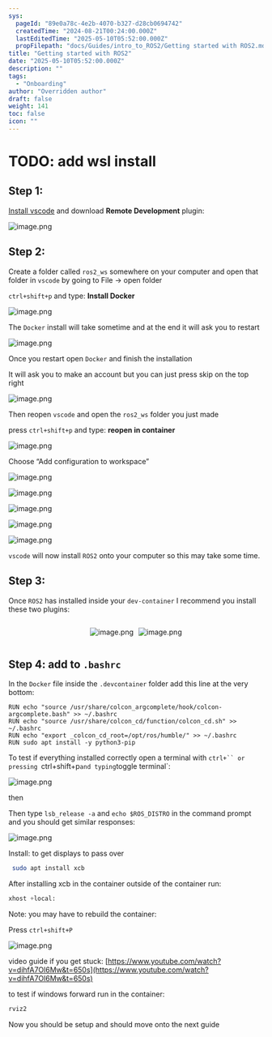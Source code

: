 ```yaml
---
sys:
  pageId: "89e0a78c-4e2b-4070-b327-d28cb0694742"
  createdTime: "2024-08-21T00:24:00.000Z"
  lastEditedTime: "2025-05-10T05:52:00.000Z"
  propFilepath: "docs/Guides/intro_to_ROS2/Getting started with ROS2.md"
title: "Getting started with ROS2"
date: "2025-05-10T05:52:00.000Z"
description: ""
tags:
  - "Onboarding"
author: "Overridden author"
draft: false
weight: 141
toc: false
icon: ""
---
```


# TODO: add wsl install

## Step 1:

[Install vscode](https://code.visualstudio.com/download) and download **Remote Development** plugin:

![image.png](https://prod-files-secure.s3.us-west-2.amazonaws.com/d518164a-d88e-44d1-a4ee-3adb3bd8bce0/efb52993-1881-4a40-b95e-6f020334f022/image.png?X-Amz-Algorithm=AWS4-HMAC-SHA256&X-Amz-Content-Sha256=UNSIGNED-PAYLOAD&X-Amz-Credential=ASIAZI2LB466R3XDCD3C%2F20250710%2Fus-west-2%2Fs3%2Faws4_request&X-Amz-Date=20250710T210842Z&X-Amz-Expires=3600&X-Amz-Security-Token=IQoJb3JpZ2luX2VjEL3%2F%2F%2F%2F%2F%2F%2F%2F%2F%2FwEaCXVzLXdlc3QtMiJIMEYCIQDauHTbc0gQz8HSN3vYpwqDF2bfHQSXy%2FnETXUaXlWDDgIhAPCScmECNZVo2wx2O38KS2ZOeOar%2B%2F%2FxINlQ75BQnGwyKogECMb%2F%2F%2F%2F%2F%2F%2F%2F%2F%2FwEQABoMNjM3NDIzMTgzODA1IgyuMQnFsuGSjvqofBsq3AMfUdBP4kt7CWRQISWAvh5cHKBmueqe%2FV3iVHUl7EW6uHe647td1LCl246cNT54HGQGq%2F2akB6qnJ6jywjNtrAEB9zXvz1BDUXHKxE3sd6Rzf3XL0NnAvEs%2Bmxb0d37yDljtiPsIt4FNytZd4Zlob54a50rRVIm%2FcyeSI61IdhuSLG9BvcGlogkXms9KU6jKfnwV3DLXIONJ1B0k%2Bc0YBYrs%2BGJoMuMWDK2VyvhJazNXOsyRnInwFsmhjz5VhHzhLRnuBIHG3i61fYP2LD8nbM8F6I9Xc9e3GR3aurBhQ6Bb%2BgEAyi4WR20gXjVnzJ%2BJtdQb2YZL%2Bk%2F5KjpU5Y8bAIV6XZ8CS8N618S%2FFhsMfCy5bvfqpPGjZlLu%2FVo8xKpHIQi4lET9t0h6XW5y8RinwUUw6q8xjljbTJzUllyCA3vgEof8KpFDqqTWttxLGb9KMa37sXL9ucyRIIHbkVeH75ZxwNy92dHQ7bqIZX9xEevzw1PJAgmfRk0zIRuKUEPpvQ02GoW2GmEd%2FCUlO%2Bct%2FKbuBdxGKvklLpMZ28PZI8ufuyIhXXzm4seSNO12IORGe9IpAKhkX0VDpX4Azm6thgsFJGX%2BTytIiQftd%2BuquxQdji4rd5l9RKNV%2FIK6zDqzcDDBjqkAT9EF6oGInE2EJOAfKNIlHEgV9ZfdQErRCth1WtD79b2kZuxZfRAjs935N7iQerpiMN6gcWDfx5oYse5A9pRwhd8j6fxDV5DSzPS8ckAc8If%2BhaKHcdmbekaeTPz5gSLKcmWQZEJ8qSFwpzLDctV57GaCP9CaQ43lI%2F%2FIbYGgnteZfEpt3cHrTAY9f4X9RjVuyXZeKJzHAFLdMTrFtbXr%2BkJABh%2B&X-Amz-Signature=d49d75cecfbb1fe57927b1e28f5571e3b1a0f56b605436d732f36a8255dbb27b&X-Amz-SignedHeaders=host&x-amz-checksum-mode=ENABLED&x-id=GetObject)

## Step 2:

Create a folder called `ros2_ws` somewhere on your computer and open that folder in `vscode` by going to File → open folder 

`ctrl+shift+p` and type: **Install Docker**

![image.png](https://prod-files-secure.s3.us-west-2.amazonaws.com/d518164a-d88e-44d1-a4ee-3adb3bd8bce0/2269dc0e-1cd5-47ff-bceb-c04ad9b2eab0/image.png?X-Amz-Algorithm=AWS4-HMAC-SHA256&X-Amz-Content-Sha256=UNSIGNED-PAYLOAD&X-Amz-Credential=ASIAZI2LB466R3XDCD3C%2F20250710%2Fus-west-2%2Fs3%2Faws4_request&X-Amz-Date=20250710T210842Z&X-Amz-Expires=3600&X-Amz-Security-Token=IQoJb3JpZ2luX2VjEL3%2F%2F%2F%2F%2F%2F%2F%2F%2F%2FwEaCXVzLXdlc3QtMiJIMEYCIQDauHTbc0gQz8HSN3vYpwqDF2bfHQSXy%2FnETXUaXlWDDgIhAPCScmECNZVo2wx2O38KS2ZOeOar%2B%2F%2FxINlQ75BQnGwyKogECMb%2F%2F%2F%2F%2F%2F%2F%2F%2F%2FwEQABoMNjM3NDIzMTgzODA1IgyuMQnFsuGSjvqofBsq3AMfUdBP4kt7CWRQISWAvh5cHKBmueqe%2FV3iVHUl7EW6uHe647td1LCl246cNT54HGQGq%2F2akB6qnJ6jywjNtrAEB9zXvz1BDUXHKxE3sd6Rzf3XL0NnAvEs%2Bmxb0d37yDljtiPsIt4FNytZd4Zlob54a50rRVIm%2FcyeSI61IdhuSLG9BvcGlogkXms9KU6jKfnwV3DLXIONJ1B0k%2Bc0YBYrs%2BGJoMuMWDK2VyvhJazNXOsyRnInwFsmhjz5VhHzhLRnuBIHG3i61fYP2LD8nbM8F6I9Xc9e3GR3aurBhQ6Bb%2BgEAyi4WR20gXjVnzJ%2BJtdQb2YZL%2Bk%2F5KjpU5Y8bAIV6XZ8CS8N618S%2FFhsMfCy5bvfqpPGjZlLu%2FVo8xKpHIQi4lET9t0h6XW5y8RinwUUw6q8xjljbTJzUllyCA3vgEof8KpFDqqTWttxLGb9KMa37sXL9ucyRIIHbkVeH75ZxwNy92dHQ7bqIZX9xEevzw1PJAgmfRk0zIRuKUEPpvQ02GoW2GmEd%2FCUlO%2Bct%2FKbuBdxGKvklLpMZ28PZI8ufuyIhXXzm4seSNO12IORGe9IpAKhkX0VDpX4Azm6thgsFJGX%2BTytIiQftd%2BuquxQdji4rd5l9RKNV%2FIK6zDqzcDDBjqkAT9EF6oGInE2EJOAfKNIlHEgV9ZfdQErRCth1WtD79b2kZuxZfRAjs935N7iQerpiMN6gcWDfx5oYse5A9pRwhd8j6fxDV5DSzPS8ckAc8If%2BhaKHcdmbekaeTPz5gSLKcmWQZEJ8qSFwpzLDctV57GaCP9CaQ43lI%2F%2FIbYGgnteZfEpt3cHrTAY9f4X9RjVuyXZeKJzHAFLdMTrFtbXr%2BkJABh%2B&X-Amz-Signature=0e6f1621e1742eaa1154200ab67c2051836a05bd5a5a3b34a3d906c43b62f149&X-Amz-SignedHeaders=host&x-amz-checksum-mode=ENABLED&x-id=GetObject)

The `Docker` install will take sometime and at the end it will ask you to restart

![image.png](https://prod-files-secure.s3.us-west-2.amazonaws.com/d518164a-d88e-44d1-a4ee-3adb3bd8bce0/ed233f78-be33-4b1f-b89c-9c346c0e961e/image.png?X-Amz-Algorithm=AWS4-HMAC-SHA256&X-Amz-Content-Sha256=UNSIGNED-PAYLOAD&X-Amz-Credential=ASIAZI2LB466R3XDCD3C%2F20250710%2Fus-west-2%2Fs3%2Faws4_request&X-Amz-Date=20250710T210842Z&X-Amz-Expires=3600&X-Amz-Security-Token=IQoJb3JpZ2luX2VjEL3%2F%2F%2F%2F%2F%2F%2F%2F%2F%2FwEaCXVzLXdlc3QtMiJIMEYCIQDauHTbc0gQz8HSN3vYpwqDF2bfHQSXy%2FnETXUaXlWDDgIhAPCScmECNZVo2wx2O38KS2ZOeOar%2B%2F%2FxINlQ75BQnGwyKogECMb%2F%2F%2F%2F%2F%2F%2F%2F%2F%2FwEQABoMNjM3NDIzMTgzODA1IgyuMQnFsuGSjvqofBsq3AMfUdBP4kt7CWRQISWAvh5cHKBmueqe%2FV3iVHUl7EW6uHe647td1LCl246cNT54HGQGq%2F2akB6qnJ6jywjNtrAEB9zXvz1BDUXHKxE3sd6Rzf3XL0NnAvEs%2Bmxb0d37yDljtiPsIt4FNytZd4Zlob54a50rRVIm%2FcyeSI61IdhuSLG9BvcGlogkXms9KU6jKfnwV3DLXIONJ1B0k%2Bc0YBYrs%2BGJoMuMWDK2VyvhJazNXOsyRnInwFsmhjz5VhHzhLRnuBIHG3i61fYP2LD8nbM8F6I9Xc9e3GR3aurBhQ6Bb%2BgEAyi4WR20gXjVnzJ%2BJtdQb2YZL%2Bk%2F5KjpU5Y8bAIV6XZ8CS8N618S%2FFhsMfCy5bvfqpPGjZlLu%2FVo8xKpHIQi4lET9t0h6XW5y8RinwUUw6q8xjljbTJzUllyCA3vgEof8KpFDqqTWttxLGb9KMa37sXL9ucyRIIHbkVeH75ZxwNy92dHQ7bqIZX9xEevzw1PJAgmfRk0zIRuKUEPpvQ02GoW2GmEd%2FCUlO%2Bct%2FKbuBdxGKvklLpMZ28PZI8ufuyIhXXzm4seSNO12IORGe9IpAKhkX0VDpX4Azm6thgsFJGX%2BTytIiQftd%2BuquxQdji4rd5l9RKNV%2FIK6zDqzcDDBjqkAT9EF6oGInE2EJOAfKNIlHEgV9ZfdQErRCth1WtD79b2kZuxZfRAjs935N7iQerpiMN6gcWDfx5oYse5A9pRwhd8j6fxDV5DSzPS8ckAc8If%2BhaKHcdmbekaeTPz5gSLKcmWQZEJ8qSFwpzLDctV57GaCP9CaQ43lI%2F%2FIbYGgnteZfEpt3cHrTAY9f4X9RjVuyXZeKJzHAFLdMTrFtbXr%2BkJABh%2B&X-Amz-Signature=142493336ef4290ecf90d93e365b9eff8380e2170ff9eeb34ac29dd38714bb24&X-Amz-SignedHeaders=host&x-amz-checksum-mode=ENABLED&x-id=GetObject)

Once you restart open `Docker` and finish the installation

It will ask you to make an account but you can just press skip on the top right

![image.png](https://prod-files-secure.s3.us-west-2.amazonaws.com/d518164a-d88e-44d1-a4ee-3adb3bd8bce0/21010ad9-1659-4fd9-9f59-9932a09b2a3d/image.png?X-Amz-Algorithm=AWS4-HMAC-SHA256&X-Amz-Content-Sha256=UNSIGNED-PAYLOAD&X-Amz-Credential=ASIAZI2LB466R3XDCD3C%2F20250710%2Fus-west-2%2Fs3%2Faws4_request&X-Amz-Date=20250710T210842Z&X-Amz-Expires=3600&X-Amz-Security-Token=IQoJb3JpZ2luX2VjEL3%2F%2F%2F%2F%2F%2F%2F%2F%2F%2FwEaCXVzLXdlc3QtMiJIMEYCIQDauHTbc0gQz8HSN3vYpwqDF2bfHQSXy%2FnETXUaXlWDDgIhAPCScmECNZVo2wx2O38KS2ZOeOar%2B%2F%2FxINlQ75BQnGwyKogECMb%2F%2F%2F%2F%2F%2F%2F%2F%2F%2FwEQABoMNjM3NDIzMTgzODA1IgyuMQnFsuGSjvqofBsq3AMfUdBP4kt7CWRQISWAvh5cHKBmueqe%2FV3iVHUl7EW6uHe647td1LCl246cNT54HGQGq%2F2akB6qnJ6jywjNtrAEB9zXvz1BDUXHKxE3sd6Rzf3XL0NnAvEs%2Bmxb0d37yDljtiPsIt4FNytZd4Zlob54a50rRVIm%2FcyeSI61IdhuSLG9BvcGlogkXms9KU6jKfnwV3DLXIONJ1B0k%2Bc0YBYrs%2BGJoMuMWDK2VyvhJazNXOsyRnInwFsmhjz5VhHzhLRnuBIHG3i61fYP2LD8nbM8F6I9Xc9e3GR3aurBhQ6Bb%2BgEAyi4WR20gXjVnzJ%2BJtdQb2YZL%2Bk%2F5KjpU5Y8bAIV6XZ8CS8N618S%2FFhsMfCy5bvfqpPGjZlLu%2FVo8xKpHIQi4lET9t0h6XW5y8RinwUUw6q8xjljbTJzUllyCA3vgEof8KpFDqqTWttxLGb9KMa37sXL9ucyRIIHbkVeH75ZxwNy92dHQ7bqIZX9xEevzw1PJAgmfRk0zIRuKUEPpvQ02GoW2GmEd%2FCUlO%2Bct%2FKbuBdxGKvklLpMZ28PZI8ufuyIhXXzm4seSNO12IORGe9IpAKhkX0VDpX4Azm6thgsFJGX%2BTytIiQftd%2BuquxQdji4rd5l9RKNV%2FIK6zDqzcDDBjqkAT9EF6oGInE2EJOAfKNIlHEgV9ZfdQErRCth1WtD79b2kZuxZfRAjs935N7iQerpiMN6gcWDfx5oYse5A9pRwhd8j6fxDV5DSzPS8ckAc8If%2BhaKHcdmbekaeTPz5gSLKcmWQZEJ8qSFwpzLDctV57GaCP9CaQ43lI%2F%2FIbYGgnteZfEpt3cHrTAY9f4X9RjVuyXZeKJzHAFLdMTrFtbXr%2BkJABh%2B&X-Amz-Signature=edc38983066177d1dbcf8b4bfec1598ef8295fcea63a4f863f5d2469fcae13d7&X-Amz-SignedHeaders=host&x-amz-checksum-mode=ENABLED&x-id=GetObject)

Then reopen `vscode` and open the `ros2_ws` folder you just made

press `ctrl+shift+p` and type: **reopen in container**

![image.png](https://prod-files-secure.s3.us-west-2.amazonaws.com/d518164a-d88e-44d1-a4ee-3adb3bd8bce0/4e93b8c2-41ad-488c-8095-c74205196118/image.png?X-Amz-Algorithm=AWS4-HMAC-SHA256&X-Amz-Content-Sha256=UNSIGNED-PAYLOAD&X-Amz-Credential=ASIAZI2LB466R3XDCD3C%2F20250710%2Fus-west-2%2Fs3%2Faws4_request&X-Amz-Date=20250710T210842Z&X-Amz-Expires=3600&X-Amz-Security-Token=IQoJb3JpZ2luX2VjEL3%2F%2F%2F%2F%2F%2F%2F%2F%2F%2FwEaCXVzLXdlc3QtMiJIMEYCIQDauHTbc0gQz8HSN3vYpwqDF2bfHQSXy%2FnETXUaXlWDDgIhAPCScmECNZVo2wx2O38KS2ZOeOar%2B%2F%2FxINlQ75BQnGwyKogECMb%2F%2F%2F%2F%2F%2F%2F%2F%2F%2FwEQABoMNjM3NDIzMTgzODA1IgyuMQnFsuGSjvqofBsq3AMfUdBP4kt7CWRQISWAvh5cHKBmueqe%2FV3iVHUl7EW6uHe647td1LCl246cNT54HGQGq%2F2akB6qnJ6jywjNtrAEB9zXvz1BDUXHKxE3sd6Rzf3XL0NnAvEs%2Bmxb0d37yDljtiPsIt4FNytZd4Zlob54a50rRVIm%2FcyeSI61IdhuSLG9BvcGlogkXms9KU6jKfnwV3DLXIONJ1B0k%2Bc0YBYrs%2BGJoMuMWDK2VyvhJazNXOsyRnInwFsmhjz5VhHzhLRnuBIHG3i61fYP2LD8nbM8F6I9Xc9e3GR3aurBhQ6Bb%2BgEAyi4WR20gXjVnzJ%2BJtdQb2YZL%2Bk%2F5KjpU5Y8bAIV6XZ8CS8N618S%2FFhsMfCy5bvfqpPGjZlLu%2FVo8xKpHIQi4lET9t0h6XW5y8RinwUUw6q8xjljbTJzUllyCA3vgEof8KpFDqqTWttxLGb9KMa37sXL9ucyRIIHbkVeH75ZxwNy92dHQ7bqIZX9xEevzw1PJAgmfRk0zIRuKUEPpvQ02GoW2GmEd%2FCUlO%2Bct%2FKbuBdxGKvklLpMZ28PZI8ufuyIhXXzm4seSNO12IORGe9IpAKhkX0VDpX4Azm6thgsFJGX%2BTytIiQftd%2BuquxQdji4rd5l9RKNV%2FIK6zDqzcDDBjqkAT9EF6oGInE2EJOAfKNIlHEgV9ZfdQErRCth1WtD79b2kZuxZfRAjs935N7iQerpiMN6gcWDfx5oYse5A9pRwhd8j6fxDV5DSzPS8ckAc8If%2BhaKHcdmbekaeTPz5gSLKcmWQZEJ8qSFwpzLDctV57GaCP9CaQ43lI%2F%2FIbYGgnteZfEpt3cHrTAY9f4X9RjVuyXZeKJzHAFLdMTrFtbXr%2BkJABh%2B&X-Amz-Signature=b004fd23f7030aac83dba1f0fd3e83934438fbed117d9fc724b2b0b926ab87cb&X-Amz-SignedHeaders=host&x-amz-checksum-mode=ENABLED&x-id=GetObject)

Choose “Add configuration to workspace”

![image.png](https://prod-files-secure.s3.us-west-2.amazonaws.com/d518164a-d88e-44d1-a4ee-3adb3bd8bce0/9560b282-5060-4989-ba37-97e7b2c22476/image.png?X-Amz-Algorithm=AWS4-HMAC-SHA256&X-Amz-Content-Sha256=UNSIGNED-PAYLOAD&X-Amz-Credential=ASIAZI2LB466R3XDCD3C%2F20250710%2Fus-west-2%2Fs3%2Faws4_request&X-Amz-Date=20250710T210842Z&X-Amz-Expires=3600&X-Amz-Security-Token=IQoJb3JpZ2luX2VjEL3%2F%2F%2F%2F%2F%2F%2F%2F%2F%2FwEaCXVzLXdlc3QtMiJIMEYCIQDauHTbc0gQz8HSN3vYpwqDF2bfHQSXy%2FnETXUaXlWDDgIhAPCScmECNZVo2wx2O38KS2ZOeOar%2B%2F%2FxINlQ75BQnGwyKogECMb%2F%2F%2F%2F%2F%2F%2F%2F%2F%2FwEQABoMNjM3NDIzMTgzODA1IgyuMQnFsuGSjvqofBsq3AMfUdBP4kt7CWRQISWAvh5cHKBmueqe%2FV3iVHUl7EW6uHe647td1LCl246cNT54HGQGq%2F2akB6qnJ6jywjNtrAEB9zXvz1BDUXHKxE3sd6Rzf3XL0NnAvEs%2Bmxb0d37yDljtiPsIt4FNytZd4Zlob54a50rRVIm%2FcyeSI61IdhuSLG9BvcGlogkXms9KU6jKfnwV3DLXIONJ1B0k%2Bc0YBYrs%2BGJoMuMWDK2VyvhJazNXOsyRnInwFsmhjz5VhHzhLRnuBIHG3i61fYP2LD8nbM8F6I9Xc9e3GR3aurBhQ6Bb%2BgEAyi4WR20gXjVnzJ%2BJtdQb2YZL%2Bk%2F5KjpU5Y8bAIV6XZ8CS8N618S%2FFhsMfCy5bvfqpPGjZlLu%2FVo8xKpHIQi4lET9t0h6XW5y8RinwUUw6q8xjljbTJzUllyCA3vgEof8KpFDqqTWttxLGb9KMa37sXL9ucyRIIHbkVeH75ZxwNy92dHQ7bqIZX9xEevzw1PJAgmfRk0zIRuKUEPpvQ02GoW2GmEd%2FCUlO%2Bct%2FKbuBdxGKvklLpMZ28PZI8ufuyIhXXzm4seSNO12IORGe9IpAKhkX0VDpX4Azm6thgsFJGX%2BTytIiQftd%2BuquxQdji4rd5l9RKNV%2FIK6zDqzcDDBjqkAT9EF6oGInE2EJOAfKNIlHEgV9ZfdQErRCth1WtD79b2kZuxZfRAjs935N7iQerpiMN6gcWDfx5oYse5A9pRwhd8j6fxDV5DSzPS8ckAc8If%2BhaKHcdmbekaeTPz5gSLKcmWQZEJ8qSFwpzLDctV57GaCP9CaQ43lI%2F%2FIbYGgnteZfEpt3cHrTAY9f4X9RjVuyXZeKJzHAFLdMTrFtbXr%2BkJABh%2B&X-Amz-Signature=536dcb2605d680e38735401c10b7e0afc2da70322edaa7fe1bbdfbc5cfd33a32&X-Amz-SignedHeaders=host&x-amz-checksum-mode=ENABLED&x-id=GetObject)

![image.png](https://prod-files-secure.s3.us-west-2.amazonaws.com/d518164a-d88e-44d1-a4ee-3adb3bd8bce0/2ee63f81-886b-48e8-a553-dc6e5eac99e4/image.png?X-Amz-Algorithm=AWS4-HMAC-SHA256&X-Amz-Content-Sha256=UNSIGNED-PAYLOAD&X-Amz-Credential=ASIAZI2LB466R3XDCD3C%2F20250710%2Fus-west-2%2Fs3%2Faws4_request&X-Amz-Date=20250710T210842Z&X-Amz-Expires=3600&X-Amz-Security-Token=IQoJb3JpZ2luX2VjEL3%2F%2F%2F%2F%2F%2F%2F%2F%2F%2FwEaCXVzLXdlc3QtMiJIMEYCIQDauHTbc0gQz8HSN3vYpwqDF2bfHQSXy%2FnETXUaXlWDDgIhAPCScmECNZVo2wx2O38KS2ZOeOar%2B%2F%2FxINlQ75BQnGwyKogECMb%2F%2F%2F%2F%2F%2F%2F%2F%2F%2FwEQABoMNjM3NDIzMTgzODA1IgyuMQnFsuGSjvqofBsq3AMfUdBP4kt7CWRQISWAvh5cHKBmueqe%2FV3iVHUl7EW6uHe647td1LCl246cNT54HGQGq%2F2akB6qnJ6jywjNtrAEB9zXvz1BDUXHKxE3sd6Rzf3XL0NnAvEs%2Bmxb0d37yDljtiPsIt4FNytZd4Zlob54a50rRVIm%2FcyeSI61IdhuSLG9BvcGlogkXms9KU6jKfnwV3DLXIONJ1B0k%2Bc0YBYrs%2BGJoMuMWDK2VyvhJazNXOsyRnInwFsmhjz5VhHzhLRnuBIHG3i61fYP2LD8nbM8F6I9Xc9e3GR3aurBhQ6Bb%2BgEAyi4WR20gXjVnzJ%2BJtdQb2YZL%2Bk%2F5KjpU5Y8bAIV6XZ8CS8N618S%2FFhsMfCy5bvfqpPGjZlLu%2FVo8xKpHIQi4lET9t0h6XW5y8RinwUUw6q8xjljbTJzUllyCA3vgEof8KpFDqqTWttxLGb9KMa37sXL9ucyRIIHbkVeH75ZxwNy92dHQ7bqIZX9xEevzw1PJAgmfRk0zIRuKUEPpvQ02GoW2GmEd%2FCUlO%2Bct%2FKbuBdxGKvklLpMZ28PZI8ufuyIhXXzm4seSNO12IORGe9IpAKhkX0VDpX4Azm6thgsFJGX%2BTytIiQftd%2BuquxQdji4rd5l9RKNV%2FIK6zDqzcDDBjqkAT9EF6oGInE2EJOAfKNIlHEgV9ZfdQErRCth1WtD79b2kZuxZfRAjs935N7iQerpiMN6gcWDfx5oYse5A9pRwhd8j6fxDV5DSzPS8ckAc8If%2BhaKHcdmbekaeTPz5gSLKcmWQZEJ8qSFwpzLDctV57GaCP9CaQ43lI%2F%2FIbYGgnteZfEpt3cHrTAY9f4X9RjVuyXZeKJzHAFLdMTrFtbXr%2BkJABh%2B&X-Amz-Signature=738837feaf3af6c757763dc09f9ecef14dd011b9d6166c8d4fd7eefb0771b5ed&X-Amz-SignedHeaders=host&x-amz-checksum-mode=ENABLED&x-id=GetObject)

![image.png](https://prod-files-secure.s3.us-west-2.amazonaws.com/d518164a-d88e-44d1-a4ee-3adb3bd8bce0/ae1580b2-b048-407e-aed9-b584224a7a04/image.png?X-Amz-Algorithm=AWS4-HMAC-SHA256&X-Amz-Content-Sha256=UNSIGNED-PAYLOAD&X-Amz-Credential=ASIAZI2LB466R3XDCD3C%2F20250710%2Fus-west-2%2Fs3%2Faws4_request&X-Amz-Date=20250710T210842Z&X-Amz-Expires=3600&X-Amz-Security-Token=IQoJb3JpZ2luX2VjEL3%2F%2F%2F%2F%2F%2F%2F%2F%2F%2FwEaCXVzLXdlc3QtMiJIMEYCIQDauHTbc0gQz8HSN3vYpwqDF2bfHQSXy%2FnETXUaXlWDDgIhAPCScmECNZVo2wx2O38KS2ZOeOar%2B%2F%2FxINlQ75BQnGwyKogECMb%2F%2F%2F%2F%2F%2F%2F%2F%2F%2FwEQABoMNjM3NDIzMTgzODA1IgyuMQnFsuGSjvqofBsq3AMfUdBP4kt7CWRQISWAvh5cHKBmueqe%2FV3iVHUl7EW6uHe647td1LCl246cNT54HGQGq%2F2akB6qnJ6jywjNtrAEB9zXvz1BDUXHKxE3sd6Rzf3XL0NnAvEs%2Bmxb0d37yDljtiPsIt4FNytZd4Zlob54a50rRVIm%2FcyeSI61IdhuSLG9BvcGlogkXms9KU6jKfnwV3DLXIONJ1B0k%2Bc0YBYrs%2BGJoMuMWDK2VyvhJazNXOsyRnInwFsmhjz5VhHzhLRnuBIHG3i61fYP2LD8nbM8F6I9Xc9e3GR3aurBhQ6Bb%2BgEAyi4WR20gXjVnzJ%2BJtdQb2YZL%2Bk%2F5KjpU5Y8bAIV6XZ8CS8N618S%2FFhsMfCy5bvfqpPGjZlLu%2FVo8xKpHIQi4lET9t0h6XW5y8RinwUUw6q8xjljbTJzUllyCA3vgEof8KpFDqqTWttxLGb9KMa37sXL9ucyRIIHbkVeH75ZxwNy92dHQ7bqIZX9xEevzw1PJAgmfRk0zIRuKUEPpvQ02GoW2GmEd%2FCUlO%2Bct%2FKbuBdxGKvklLpMZ28PZI8ufuyIhXXzm4seSNO12IORGe9IpAKhkX0VDpX4Azm6thgsFJGX%2BTytIiQftd%2BuquxQdji4rd5l9RKNV%2FIK6zDqzcDDBjqkAT9EF6oGInE2EJOAfKNIlHEgV9ZfdQErRCth1WtD79b2kZuxZfRAjs935N7iQerpiMN6gcWDfx5oYse5A9pRwhd8j6fxDV5DSzPS8ckAc8If%2BhaKHcdmbekaeTPz5gSLKcmWQZEJ8qSFwpzLDctV57GaCP9CaQ43lI%2F%2FIbYGgnteZfEpt3cHrTAY9f4X9RjVuyXZeKJzHAFLdMTrFtbXr%2BkJABh%2B&X-Amz-Signature=7510e351f7f7c68e59780f95c56919da279f4ffb06503b050a7a34600ac06420&X-Amz-SignedHeaders=host&x-amz-checksum-mode=ENABLED&x-id=GetObject)

![image.png](https://prod-files-secure.s3.us-west-2.amazonaws.com/d518164a-d88e-44d1-a4ee-3adb3bd8bce0/53255b28-f75e-430f-b9e3-c0ac8577e42b/image.png?X-Amz-Algorithm=AWS4-HMAC-SHA256&X-Amz-Content-Sha256=UNSIGNED-PAYLOAD&X-Amz-Credential=ASIAZI2LB466R3XDCD3C%2F20250710%2Fus-west-2%2Fs3%2Faws4_request&X-Amz-Date=20250710T210842Z&X-Amz-Expires=3600&X-Amz-Security-Token=IQoJb3JpZ2luX2VjEL3%2F%2F%2F%2F%2F%2F%2F%2F%2F%2FwEaCXVzLXdlc3QtMiJIMEYCIQDauHTbc0gQz8HSN3vYpwqDF2bfHQSXy%2FnETXUaXlWDDgIhAPCScmECNZVo2wx2O38KS2ZOeOar%2B%2F%2FxINlQ75BQnGwyKogECMb%2F%2F%2F%2F%2F%2F%2F%2F%2F%2FwEQABoMNjM3NDIzMTgzODA1IgyuMQnFsuGSjvqofBsq3AMfUdBP4kt7CWRQISWAvh5cHKBmueqe%2FV3iVHUl7EW6uHe647td1LCl246cNT54HGQGq%2F2akB6qnJ6jywjNtrAEB9zXvz1BDUXHKxE3sd6Rzf3XL0NnAvEs%2Bmxb0d37yDljtiPsIt4FNytZd4Zlob54a50rRVIm%2FcyeSI61IdhuSLG9BvcGlogkXms9KU6jKfnwV3DLXIONJ1B0k%2Bc0YBYrs%2BGJoMuMWDK2VyvhJazNXOsyRnInwFsmhjz5VhHzhLRnuBIHG3i61fYP2LD8nbM8F6I9Xc9e3GR3aurBhQ6Bb%2BgEAyi4WR20gXjVnzJ%2BJtdQb2YZL%2Bk%2F5KjpU5Y8bAIV6XZ8CS8N618S%2FFhsMfCy5bvfqpPGjZlLu%2FVo8xKpHIQi4lET9t0h6XW5y8RinwUUw6q8xjljbTJzUllyCA3vgEof8KpFDqqTWttxLGb9KMa37sXL9ucyRIIHbkVeH75ZxwNy92dHQ7bqIZX9xEevzw1PJAgmfRk0zIRuKUEPpvQ02GoW2GmEd%2FCUlO%2Bct%2FKbuBdxGKvklLpMZ28PZI8ufuyIhXXzm4seSNO12IORGe9IpAKhkX0VDpX4Azm6thgsFJGX%2BTytIiQftd%2BuquxQdji4rd5l9RKNV%2FIK6zDqzcDDBjqkAT9EF6oGInE2EJOAfKNIlHEgV9ZfdQErRCth1WtD79b2kZuxZfRAjs935N7iQerpiMN6gcWDfx5oYse5A9pRwhd8j6fxDV5DSzPS8ckAc8If%2BhaKHcdmbekaeTPz5gSLKcmWQZEJ8qSFwpzLDctV57GaCP9CaQ43lI%2F%2FIbYGgnteZfEpt3cHrTAY9f4X9RjVuyXZeKJzHAFLdMTrFtbXr%2BkJABh%2B&X-Amz-Signature=1d03e03e6da9a23ba7b3f983c41f0e8edb15be82ceff952ca66b0d3c7e3f63ef&X-Amz-SignedHeaders=host&x-amz-checksum-mode=ENABLED&x-id=GetObject)

![image.png](https://prod-files-secure.s3.us-west-2.amazonaws.com/d518164a-d88e-44d1-a4ee-3adb3bd8bce0/7c562767-5af9-4ffb-97d1-327bcdf4ee00/image.png?X-Amz-Algorithm=AWS4-HMAC-SHA256&X-Amz-Content-Sha256=UNSIGNED-PAYLOAD&X-Amz-Credential=ASIAZI2LB466R3XDCD3C%2F20250710%2Fus-west-2%2Fs3%2Faws4_request&X-Amz-Date=20250710T210842Z&X-Amz-Expires=3600&X-Amz-Security-Token=IQoJb3JpZ2luX2VjEL3%2F%2F%2F%2F%2F%2F%2F%2F%2F%2FwEaCXVzLXdlc3QtMiJIMEYCIQDauHTbc0gQz8HSN3vYpwqDF2bfHQSXy%2FnETXUaXlWDDgIhAPCScmECNZVo2wx2O38KS2ZOeOar%2B%2F%2FxINlQ75BQnGwyKogECMb%2F%2F%2F%2F%2F%2F%2F%2F%2F%2FwEQABoMNjM3NDIzMTgzODA1IgyuMQnFsuGSjvqofBsq3AMfUdBP4kt7CWRQISWAvh5cHKBmueqe%2FV3iVHUl7EW6uHe647td1LCl246cNT54HGQGq%2F2akB6qnJ6jywjNtrAEB9zXvz1BDUXHKxE3sd6Rzf3XL0NnAvEs%2Bmxb0d37yDljtiPsIt4FNytZd4Zlob54a50rRVIm%2FcyeSI61IdhuSLG9BvcGlogkXms9KU6jKfnwV3DLXIONJ1B0k%2Bc0YBYrs%2BGJoMuMWDK2VyvhJazNXOsyRnInwFsmhjz5VhHzhLRnuBIHG3i61fYP2LD8nbM8F6I9Xc9e3GR3aurBhQ6Bb%2BgEAyi4WR20gXjVnzJ%2BJtdQb2YZL%2Bk%2F5KjpU5Y8bAIV6XZ8CS8N618S%2FFhsMfCy5bvfqpPGjZlLu%2FVo8xKpHIQi4lET9t0h6XW5y8RinwUUw6q8xjljbTJzUllyCA3vgEof8KpFDqqTWttxLGb9KMa37sXL9ucyRIIHbkVeH75ZxwNy92dHQ7bqIZX9xEevzw1PJAgmfRk0zIRuKUEPpvQ02GoW2GmEd%2FCUlO%2Bct%2FKbuBdxGKvklLpMZ28PZI8ufuyIhXXzm4seSNO12IORGe9IpAKhkX0VDpX4Azm6thgsFJGX%2BTytIiQftd%2BuquxQdji4rd5l9RKNV%2FIK6zDqzcDDBjqkAT9EF6oGInE2EJOAfKNIlHEgV9ZfdQErRCth1WtD79b2kZuxZfRAjs935N7iQerpiMN6gcWDfx5oYse5A9pRwhd8j6fxDV5DSzPS8ckAc8If%2BhaKHcdmbekaeTPz5gSLKcmWQZEJ8qSFwpzLDctV57GaCP9CaQ43lI%2F%2FIbYGgnteZfEpt3cHrTAY9f4X9RjVuyXZeKJzHAFLdMTrFtbXr%2BkJABh%2B&X-Amz-Signature=8b5725d410317a194e4e4537647477a5d4ef1d3ef65fc9c42c8483a4d8fd6555&X-Amz-SignedHeaders=host&x-amz-checksum-mode=ENABLED&x-id=GetObject)

`vscode` will now install `ROS2` onto your computer so this may take some time.

## Step 3:

Once `ROS2` has installed inside your `dev-container` I recommend you install these two plugins:

<div style="display: flex;flex-direction: row; column-gap:10px; max-width: 630px;justify-content: center;">
<div>

![image.png](https://prod-files-secure.s3.us-west-2.amazonaws.com/d518164a-d88e-44d1-a4ee-3adb3bd8bce0/3fc3d550-5a54-4ba1-ba6b-faa01cdb7369/image.png?X-Amz-Algorithm=AWS4-HMAC-SHA256&X-Amz-Content-Sha256=UNSIGNED-PAYLOAD&X-Amz-Credential=ASIAZI2LB466WQNBSIDD%2F20250710%2Fus-west-2%2Fs3%2Faws4_request&X-Amz-Date=20250710T210844Z&X-Amz-Expires=3600&X-Amz-Security-Token=IQoJb3JpZ2luX2VjEL3%2F%2F%2F%2F%2F%2F%2F%2F%2F%2FwEaCXVzLXdlc3QtMiJIMEYCIQDt%2BzzWqmKWfmA7BSdiamC9ufv5MkHi%2B7j3rB6TaKtcUAIhAOemNE8SrWw1WAe88uYB6ex00F3sEnHLy8oNqM0AZkNMKogECMb%2F%2F%2F%2F%2F%2F%2F%2F%2F%2FwEQABoMNjM3NDIzMTgzODA1Igxk4Bh3Mf9%2BgHofp5Uq3ANUq2UHDaxaNPbZefKK%2BSbfkPYX2yCKCWKuykw890arz9bS%2FMpMVbDItJPdEH9MNRmMhE98WAGgRn1swlDe9vSC%2FaWAR5OoRk998Osk2lTacRAYdiLjx4cAdrPAlsDM4YkbhdgJNqX8HHFNWDarE%2BlEWJ5J64mjDegvEMmnn2ZlijL2agYpMMUzXOtCaINuDHSfV3H9V5FzkCJycS%2FHyNadzQ419e%2F%2B2YWco5nGBvBXINQmLiTMMyIqGK62he1HmQX6sPq7R267iDJtZiiJ4zaLvXdAYIl4W7RoUR0TyNLVDqmwIW1ZEXedU4nX2AKvSOSXdSqnTR%2FjuwQjXAOEG4xZfxHBBaj6Foq7ST8TxCfSx6k0mieeGSIue6wga%2BEXYeKL8X6oWevgxxE25P%2BUAk7IXNDW7C3O18hwzZzJGIC4mYTPVJy2LuP8cpRcFuHigKfJHD%2B76qAc9ZmdmwPdqpWRO1jQp%2BIFu%2BebwzhZwYpuo5y0msMvFrPemxzPQHNtERH2E28NjW7gdZk3uY1MYBM%2B8bvZAGVA8qMLULhHzVJQjyJDQHlOSA9XAZP7mFcE7GhJV6l7fbVxwvwcthLFr4c%2FWvlAIb13V0ssh0cfqJFT21E2WAbO6fAZX85edzDqzcDDBjqkAW%2F87dmmC3ezrAnzZrMkPaUMG%2FAwW3fRLMLAZ7Bv4H0eHyLeJ%2Bsm3UWbgGWRnlIVZ9zeaG8PrwGuU2rocDrV7%2B1MdC%2BJMSow84GHiFaFbIlBGBeNV85ZzsPIS6B%2F7k%2FRtZ34NfvaXBjKpNS5TZ31QaP6adyEWtJbphSTJ5AmTC0xygzQNfMAbG%2B9Yt2PvFN8ENX%2FgWntbE0IPuIA9iZzDlBhLOXI&X-Amz-Signature=5684b2c8870fd9b7c1d7ffa85e7014b2473907ce2093d1a1b58dde0986cb4ff5&X-Amz-SignedHeaders=host&x-amz-checksum-mode=ENABLED&x-id=GetObject)

</div>
<div>

![image.png](https://prod-files-secure.s3.us-west-2.amazonaws.com/d518164a-d88e-44d1-a4ee-3adb3bd8bce0/d994cc66-13c2-4093-a5a3-f84cf4601a82/image.png?X-Amz-Algorithm=AWS4-HMAC-SHA256&X-Amz-Content-Sha256=UNSIGNED-PAYLOAD&X-Amz-Credential=ASIAZI2LB466UTKGLIEG%2F20250710%2Fus-west-2%2Fs3%2Faws4_request&X-Amz-Date=20250710T210844Z&X-Amz-Expires=3600&X-Amz-Security-Token=IQoJb3JpZ2luX2VjEL3%2F%2F%2F%2F%2F%2F%2F%2F%2F%2FwEaCXVzLXdlc3QtMiJHMEUCIC5MP8rud2OVJNcMYhtuRDiLg3FUUIp%2Bwa0fNlX%2BlEBMAiEA%2FwD1NCxzRDkF5%2FF%2FtHBOkhVKl8YKV7ltTnLAkN2Fu5AqiAQIxv%2F%2F%2F%2F%2F%2F%2F%2F%2F%2FARAAGgw2Mzc0MjMxODM4MDUiDH2fotcl3dhWoTbviSrcA%2BZS1CQkH98U44xVBZVVNQRXhNJEFfFkWcMUJD%2B9F%2BrfBTy%2FAi4M6WbaGjX%2FIHS1Wi9Mr0%2Fmm2hV5Q4SJP44%2BYSJQHb6tJNhWYaqGCZmHKWdi1sYI8aLHaKeUMAEnn2pxNMf7W%2FleVPK08igccY1weYbP3enx%2BU4oqOKmFxMfBl0tGhfRZByKV%2BZIkSlr1ifEO8wX6OaheBy16S2zU2xlM4UlSKzWNCamCcNjckqLlZAFwk1cezYYgWSPOfzU%2By8xZWu%2BUYkBjZhpub1eLdMIWIiwu1wlKlQVOJF4t7aSGKQ9BzTW8PlIJ1XVhbhn7j%2FEKe4QQhvoeTY0yZCzbkAL4lI3IYYJLwNBhTSn%2BvtY8KymFipB2OJdJh1Zptn7qf2KnJz3BQZEjfo806%2BsFGzfM3HWsr6HbvTAfkSL5iBCgUKbfqFltjHnd28NbabWPyi6SGcjKdCw0do4fAKy1nF%2BPMV8xxKdZ1FCEwCzupZRQDgtUcxD%2F4WDbIuzoxOyDs0rjefR%2Be6MC%2BESpcamCOdyaPNApUzMFgQOQbU%2BEobJUvMdssp0M7ims3Tp72Y7Y2Ba9xj6kcz5NVceZqLepnKdz8blo337%2BqzlkK%2F0WRZ%2B2vpIzjYUNK1Co2pKnV4MKnNwMMGOqUBlaC529DbnIKK%2FDLdwkrCxrqbFArY0wkvCpWmrBGw8Q%2BveHXv7ZjNHJ1%2Fc9n%2Fvda79ht0io8JMaVD4zVVwsT8RXtvLMaEihoN1qi8yo1cbsKtDp5rRjnnCSQO%2BNxk48ljVJyUu%2FeJeheOFfpdqEtULW58ZeYysV61bZkczppIm7d11u3eqw3wrfNX5QbU8v%2BPA3gtGOuroK0V4vaLOVl8jM%2F%2FlXxz&X-Amz-Signature=d2392ad893cfb969fcc7163afba51d01c6f48bd2d2715eb03e969c47ece32c90&X-Amz-SignedHeaders=host&x-amz-checksum-mode=ENABLED&x-id=GetObject)

</div>
</div>

## Step 4: add to `.bashrc`

In the `Docker` file inside the `.devcontainer` folder add this line at the very bottom: 

```docker
RUN echo "source /usr/share/colcon_argcomplete/hook/colcon-argcomplete.bash" >> ~/.bashrc
RUN echo "source /usr/share/colcon_cd/function/colcon_cd.sh" >> ~/.bashrc
RUN echo "export _colcon_cd_root=/opt/ros/humble/" >> ~/.bashrc
RUN sudo apt install -y python3-pip 
```

To test if everything installed correctly open a terminal with `ctrl+`` or pressing `ctrl+shift+p` and typing `toggle terminal`:

![image.png](https://prod-files-secure.s3.us-west-2.amazonaws.com/d518164a-d88e-44d1-a4ee-3adb3bd8bce0/6a4943d8-b04e-4c02-9a58-775f3384d1a5/image.png?X-Amz-Algorithm=AWS4-HMAC-SHA256&X-Amz-Content-Sha256=UNSIGNED-PAYLOAD&X-Amz-Credential=ASIAZI2LB466R3XDCD3C%2F20250710%2Fus-west-2%2Fs3%2Faws4_request&X-Amz-Date=20250710T210842Z&X-Amz-Expires=3600&X-Amz-Security-Token=IQoJb3JpZ2luX2VjEL3%2F%2F%2F%2F%2F%2F%2F%2F%2F%2FwEaCXVzLXdlc3QtMiJIMEYCIQDauHTbc0gQz8HSN3vYpwqDF2bfHQSXy%2FnETXUaXlWDDgIhAPCScmECNZVo2wx2O38KS2ZOeOar%2B%2F%2FxINlQ75BQnGwyKogECMb%2F%2F%2F%2F%2F%2F%2F%2F%2F%2FwEQABoMNjM3NDIzMTgzODA1IgyuMQnFsuGSjvqofBsq3AMfUdBP4kt7CWRQISWAvh5cHKBmueqe%2FV3iVHUl7EW6uHe647td1LCl246cNT54HGQGq%2F2akB6qnJ6jywjNtrAEB9zXvz1BDUXHKxE3sd6Rzf3XL0NnAvEs%2Bmxb0d37yDljtiPsIt4FNytZd4Zlob54a50rRVIm%2FcyeSI61IdhuSLG9BvcGlogkXms9KU6jKfnwV3DLXIONJ1B0k%2Bc0YBYrs%2BGJoMuMWDK2VyvhJazNXOsyRnInwFsmhjz5VhHzhLRnuBIHG3i61fYP2LD8nbM8F6I9Xc9e3GR3aurBhQ6Bb%2BgEAyi4WR20gXjVnzJ%2BJtdQb2YZL%2Bk%2F5KjpU5Y8bAIV6XZ8CS8N618S%2FFhsMfCy5bvfqpPGjZlLu%2FVo8xKpHIQi4lET9t0h6XW5y8RinwUUw6q8xjljbTJzUllyCA3vgEof8KpFDqqTWttxLGb9KMa37sXL9ucyRIIHbkVeH75ZxwNy92dHQ7bqIZX9xEevzw1PJAgmfRk0zIRuKUEPpvQ02GoW2GmEd%2FCUlO%2Bct%2FKbuBdxGKvklLpMZ28PZI8ufuyIhXXzm4seSNO12IORGe9IpAKhkX0VDpX4Azm6thgsFJGX%2BTytIiQftd%2BuquxQdji4rd5l9RKNV%2FIK6zDqzcDDBjqkAT9EF6oGInE2EJOAfKNIlHEgV9ZfdQErRCth1WtD79b2kZuxZfRAjs935N7iQerpiMN6gcWDfx5oYse5A9pRwhd8j6fxDV5DSzPS8ckAc8If%2BhaKHcdmbekaeTPz5gSLKcmWQZEJ8qSFwpzLDctV57GaCP9CaQ43lI%2F%2FIbYGgnteZfEpt3cHrTAY9f4X9RjVuyXZeKJzHAFLdMTrFtbXr%2BkJABh%2B&X-Amz-Signature=42a73af9718930ae5800860d16f035b0e6f2e1f9c40b71a9ed3912b7e6deca7f&X-Amz-SignedHeaders=host&x-amz-checksum-mode=ENABLED&x-id=GetObject)

then 

Then type `lsb_release -a` and `echo $ROS_DISTRO` in the command prompt and you should get similar responses:

![image.png](https://prod-files-secure.s3.us-west-2.amazonaws.com/d518164a-d88e-44d1-a4ee-3adb3bd8bce0/3e635dec-a805-4e85-8b9e-d000e5b71a4e/image.png?X-Amz-Algorithm=AWS4-HMAC-SHA256&X-Amz-Content-Sha256=UNSIGNED-PAYLOAD&X-Amz-Credential=ASIAZI2LB466R3XDCD3C%2F20250710%2Fus-west-2%2Fs3%2Faws4_request&X-Amz-Date=20250710T210842Z&X-Amz-Expires=3600&X-Amz-Security-Token=IQoJb3JpZ2luX2VjEL3%2F%2F%2F%2F%2F%2F%2F%2F%2F%2FwEaCXVzLXdlc3QtMiJIMEYCIQDauHTbc0gQz8HSN3vYpwqDF2bfHQSXy%2FnETXUaXlWDDgIhAPCScmECNZVo2wx2O38KS2ZOeOar%2B%2F%2FxINlQ75BQnGwyKogECMb%2F%2F%2F%2F%2F%2F%2F%2F%2F%2FwEQABoMNjM3NDIzMTgzODA1IgyuMQnFsuGSjvqofBsq3AMfUdBP4kt7CWRQISWAvh5cHKBmueqe%2FV3iVHUl7EW6uHe647td1LCl246cNT54HGQGq%2F2akB6qnJ6jywjNtrAEB9zXvz1BDUXHKxE3sd6Rzf3XL0NnAvEs%2Bmxb0d37yDljtiPsIt4FNytZd4Zlob54a50rRVIm%2FcyeSI61IdhuSLG9BvcGlogkXms9KU6jKfnwV3DLXIONJ1B0k%2Bc0YBYrs%2BGJoMuMWDK2VyvhJazNXOsyRnInwFsmhjz5VhHzhLRnuBIHG3i61fYP2LD8nbM8F6I9Xc9e3GR3aurBhQ6Bb%2BgEAyi4WR20gXjVnzJ%2BJtdQb2YZL%2Bk%2F5KjpU5Y8bAIV6XZ8CS8N618S%2FFhsMfCy5bvfqpPGjZlLu%2FVo8xKpHIQi4lET9t0h6XW5y8RinwUUw6q8xjljbTJzUllyCA3vgEof8KpFDqqTWttxLGb9KMa37sXL9ucyRIIHbkVeH75ZxwNy92dHQ7bqIZX9xEevzw1PJAgmfRk0zIRuKUEPpvQ02GoW2GmEd%2FCUlO%2Bct%2FKbuBdxGKvklLpMZ28PZI8ufuyIhXXzm4seSNO12IORGe9IpAKhkX0VDpX4Azm6thgsFJGX%2BTytIiQftd%2BuquxQdji4rd5l9RKNV%2FIK6zDqzcDDBjqkAT9EF6oGInE2EJOAfKNIlHEgV9ZfdQErRCth1WtD79b2kZuxZfRAjs935N7iQerpiMN6gcWDfx5oYse5A9pRwhd8j6fxDV5DSzPS8ckAc8If%2BhaKHcdmbekaeTPz5gSLKcmWQZEJ8qSFwpzLDctV57GaCP9CaQ43lI%2F%2FIbYGgnteZfEpt3cHrTAY9f4X9RjVuyXZeKJzHAFLdMTrFtbXr%2BkJABh%2B&X-Amz-Signature=d136a2c1bd24fc4b4159dd4996cf33203f72c4bef6f23ebfde558151d27cf993&X-Amz-SignedHeaders=host&x-amz-checksum-mode=ENABLED&x-id=GetObject)

Install:  to get displays to pass over

```bash
 sudo apt install xcb
```

After installing xcb in the container outside of the container run:

```python
xhost +local:
```

Note: you may have to rebuild the container:

Press `ctrl+shift+P`

![image.png](https://prod-files-secure.s3.us-west-2.amazonaws.com/d518164a-d88e-44d1-a4ee-3adb3bd8bce0/6c2be660-2618-4c38-9c26-53554f7a0b7b/image.png?X-Amz-Algorithm=AWS4-HMAC-SHA256&X-Amz-Content-Sha256=UNSIGNED-PAYLOAD&X-Amz-Credential=ASIAZI2LB466R3XDCD3C%2F20250710%2Fus-west-2%2Fs3%2Faws4_request&X-Amz-Date=20250710T210842Z&X-Amz-Expires=3600&X-Amz-Security-Token=IQoJb3JpZ2luX2VjEL3%2F%2F%2F%2F%2F%2F%2F%2F%2F%2FwEaCXVzLXdlc3QtMiJIMEYCIQDauHTbc0gQz8HSN3vYpwqDF2bfHQSXy%2FnETXUaXlWDDgIhAPCScmECNZVo2wx2O38KS2ZOeOar%2B%2F%2FxINlQ75BQnGwyKogECMb%2F%2F%2F%2F%2F%2F%2F%2F%2F%2FwEQABoMNjM3NDIzMTgzODA1IgyuMQnFsuGSjvqofBsq3AMfUdBP4kt7CWRQISWAvh5cHKBmueqe%2FV3iVHUl7EW6uHe647td1LCl246cNT54HGQGq%2F2akB6qnJ6jywjNtrAEB9zXvz1BDUXHKxE3sd6Rzf3XL0NnAvEs%2Bmxb0d37yDljtiPsIt4FNytZd4Zlob54a50rRVIm%2FcyeSI61IdhuSLG9BvcGlogkXms9KU6jKfnwV3DLXIONJ1B0k%2Bc0YBYrs%2BGJoMuMWDK2VyvhJazNXOsyRnInwFsmhjz5VhHzhLRnuBIHG3i61fYP2LD8nbM8F6I9Xc9e3GR3aurBhQ6Bb%2BgEAyi4WR20gXjVnzJ%2BJtdQb2YZL%2Bk%2F5KjpU5Y8bAIV6XZ8CS8N618S%2FFhsMfCy5bvfqpPGjZlLu%2FVo8xKpHIQi4lET9t0h6XW5y8RinwUUw6q8xjljbTJzUllyCA3vgEof8KpFDqqTWttxLGb9KMa37sXL9ucyRIIHbkVeH75ZxwNy92dHQ7bqIZX9xEevzw1PJAgmfRk0zIRuKUEPpvQ02GoW2GmEd%2FCUlO%2Bct%2FKbuBdxGKvklLpMZ28PZI8ufuyIhXXzm4seSNO12IORGe9IpAKhkX0VDpX4Azm6thgsFJGX%2BTytIiQftd%2BuquxQdji4rd5l9RKNV%2FIK6zDqzcDDBjqkAT9EF6oGInE2EJOAfKNIlHEgV9ZfdQErRCth1WtD79b2kZuxZfRAjs935N7iQerpiMN6gcWDfx5oYse5A9pRwhd8j6fxDV5DSzPS8ckAc8If%2BhaKHcdmbekaeTPz5gSLKcmWQZEJ8qSFwpzLDctV57GaCP9CaQ43lI%2F%2FIbYGgnteZfEpt3cHrTAY9f4X9RjVuyXZeKJzHAFLdMTrFtbXr%2BkJABh%2B&X-Amz-Signature=4e56b0b8f01cbc2fbd6426fc3efa2ce49a2ef05e689c0490112e1727742b044d&X-Amz-SignedHeaders=host&x-amz-checksum-mode=ENABLED&x-id=GetObject)

video guide if you get stuck: [https://www.youtube.com/watch?v=dihfA7Ol6Mw&t=650s](https://www.youtube.com/watch?v=dihfA7Ol6Mw&t=650s)

to test if windows forward run in the container:

```bash
rviz2
```

Now you should be setup and should move onto the next guide 
